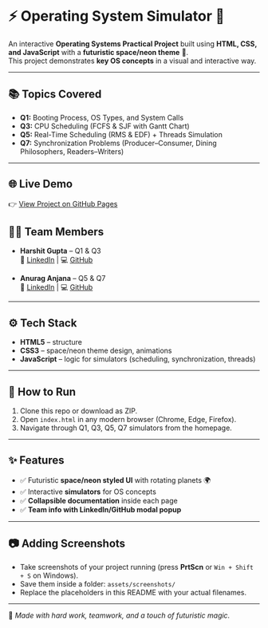 # ⚡ Operating System Simulator 🚀

An interactive **Operating Systems Practical Project** built using **HTML, CSS, and JavaScript** with a **futuristic space/neon theme** 🌌.  
This project demonstrates **key OS concepts** in a visual and interactive way.

---

## 📚 Topics Covered
- **Q1:** Booting Process, OS Types, and System Calls  
- **Q3:** CPU Scheduling (FCFS & SJF with Gantt Chart)  
- **Q5:** Real-Time Scheduling (RMS & EDF) + Threads Simulation  
- **Q7:** Synchronization Problems (Producer–Consumer, Dining Philosophers, Readers–Writers)  

---

## 🌐 Live Demo
👉 [View Project on GitHub Pages](https://hasrh01.github.io/OS-Simulator/)  

## 👨‍💻 Team Members
- **Harshit Gupta** – Q1 & Q3  
  🔗 [LinkedIn](https://linkedin.com/in/harshit-gupta-6b856533b) | 💻 [GitHub](https://github.com/hasrh01)  

- **Anurag Anjana** – Q5 & Q7  
  🔗 [LinkedIn](http://linkedin.com/in/anurag-anjana-2b4709332) | 💻 [GitHub](http://github.com/anuraganjana21)  

---

## ⚙️ Tech Stack
- **HTML5** – structure  
- **CSS3** – space/neon theme design, animations  
- **JavaScript** – logic for simulators (scheduling, synchronization, threads)  

---

## 📌 How to Run
1. Clone this repo or download as ZIP.  
2. Open `index.html` in any modern browser (Chrome, Edge, Firefox).  
3. Navigate through Q1, Q3, Q5, Q7 simulators from the homepage.  

---

## ✨ Features
- ✅ Futuristic **space/neon styled UI** with rotating planets 🌍  
- ✅ Interactive **simulators** for OS concepts  
- ✅ **Collapsible documentation** inside each page  
- ✅ **Team info with LinkedIn/GitHub modal popup**  

---

## 📷 Adding Screenshots
- Take screenshots of your project running (press **PrtScn** or `Win + Shift + S` on Windows).  
- Save them inside a folder: `assets/screenshots/`  
- Replace the placeholders in this README with your actual filenames.  

---

🔮 *Made with hard work, teamwork, and a touch of futuristic magic.*


